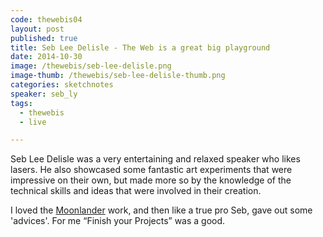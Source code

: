 ```yaml
---
code: thewebis04
layout: post
published: true
title: Seb Lee Delisle - The Web is a great big playground
date: 2014-10-30
image: /thewebis/seb-lee-delisle.png
image-thumb: /thewebis/seb-lee-delisle-thumb.png
categories: sketchnotes
speaker: seb_ly
tags:
  - thewebis
  - live

---
```


Seb Lee Delisle was a very entertaining and relaxed speaker who likes lasers. He also showcased some fantastic art experiments that were impressive on their own, but made more so by the knowledge of the technical skills and ideas that were involved in their creation.

I loved the [Moonlander](http://moonlander.seb.ly) work, and then like a true pro Seb, gave out some 'advices'. For me <q>Finish your Projects</q> was a good. 
